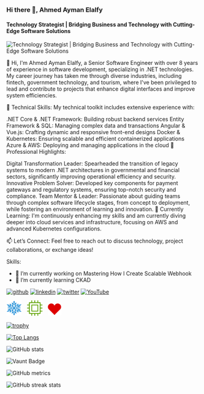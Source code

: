 ### Hi there 👋, Ahmed Ayman Elalfy
#### Technology Strategist | Bridging Business and Technology with Cutting-Edge Software Solutions
![Technology Strategist | Bridging Business and Technology with Cutting-Edge Software Solutions](https://arturssmirnovs.github.io/github-profile-readme-generator/images/banner.png)

👋 Hi, I'm Ahmed Ayman Elalfy, a Senior Software Engineer with over 8 years of experience in software development, specializing in .NET technologies. My career journey has taken me through diverse industries, including fintech, government technology, and tourism, where I've been privileged to lead and contribute to projects that enhance digital interfaces and improve system efficiencies.

🔧 Technical Skills: My technical toolkit includes extensive experience with:

.NET Core & .NET Framework: Building robust backend services
Entity Framework & SQL: Managing complex data and transactions
Angular & Vue.js: Crafting dynamic and responsive front-end designs
Docker & Kubernetes: Ensuring scalable and efficient containerized applications
Azure & AWS: Deploying and managing applications in the cloud
🚀 Professional Highlights:

Digital Transformation Leader: Spearheaded the transition of legacy systems to modern .NET architectures in governmental and financial sectors, significantly improving operational efficiency and security.
Innovative Problem Solver: Developed key components for payment gateways and regulatory systems, ensuring top-notch security and compliance.
Team Mentor & Leader: Passionate about guiding teams through complex software lifecycle stages, from concept to deployment, while fostering an environment of learning and innovation.
🌱 Currently Learning: I'm continuously enhancing my skills and am currently diving deeper into cloud services and infrastructure, focusing on AWS and advanced Kubernetes configurations.

📫 Let’s Connect: Feel free to reach out to discuss technology, project collaborations, or exchange ideas!

Skills:  

- 🔭 I’m currently working on Mastering How I Create Scalable Webhook 
- 🌱 I’m currently learning CKAD 


[<img src='https://cdn.jsdelivr.net/npm/simple-icons@3.0.1/icons/github.svg' alt='github' height='40'>](https://github.com/https://github.com/ahmedaymanelalfy)  [<img src='https://cdn.jsdelivr.net/npm/simple-icons@3.0.1/icons/linkedin.svg' alt='linkedin' height='40'>](https://www.linkedin.com/in/https://www.linkedin.com/in/ahmedaymanelalfy//)  [<img src='https://cdn.jsdelivr.net/npm/simple-icons@3.0.1/icons/twitter.svg' alt='twitter' height='40'>](https://twitter.com/https://x.com/ahmedaymanalfy)  [<img src='https://cdn.jsdelivr.net/npm/simple-icons@3.0.1/icons/youtube.svg' alt='YouTube' height='40'>](https://www.youtube.com/channel/https://www.youtube.com/@ahmedaymanelalfy)  

<a href='https://archiveprogram.github.com/'><img src='https://raw.githubusercontent.com/acervenky/animated-github-badges/master/assets/acbadge.gif' width='40' height='40'></a> <a href='https://docs.github.com/en/developers'><img src='https://raw.githubusercontent.com/acervenky/animated-github-badges/master/assets/devbadge.gif' width='40' height='40'></a> <a href='https://docs.github.com/en/github/supporting-the-open-source-community-with-github-sponsors'><img src='https://raw.githubusercontent.com/acervenky/animated-github-badges/master/assets/sponsorbadge.gif' width='35' height='35'></a> 

[![trophy](https://github-profile-trophy.vercel.app/?username=https://github.com/ahmedaymanelalfy)](https://github.com/ryo-ma/github-profile-trophy)

[![Top Langs](https://github-readme-stats.vercel.app/api/top-langs/?username=https://github.com/ahmedaymanelalfy)](https://github.com/anuraghazra/github-readme-stats)

![GitHub stats](https://github-readme-stats.vercel.app/api?username=https://github.com/ahmedaymanelalfy&show_icons=true)  

![Vaunt Badge](https://api.vaunt.dev/v1/github/entities/https://github.com/ahmedaymanelalfy/contributions?format=svg&private=false)  

![GitHub metrics](https://metrics.lecoq.io/https://github.com/ahmedaymanelalfy)  

![GitHub streak stats](https://streak-stats.demolab.com/?user=https://github.com/ahmedaymanelalfy)  

